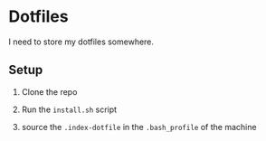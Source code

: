 # Dotfiles

I need to store my dotfiles somewhere.

## Setup

1) Clone the repo

2) Run the `install.sh` script

3) source the `.index-dotfile` in the `.bash_profile` of the machine
